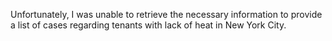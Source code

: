 Unfortunately, I was unable to retrieve the necessary information to provide a list of cases regarding tenants with lack of heat in New York City.